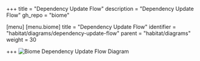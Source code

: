 +++
title = "Dependency Update Flow"
description = "Dependency Update Flow"
gh_repo = "biome"

[menu]
  [menu.biome]
    title = "Dependency Update Flow"
    identifier = "habitat/diagrams/dependency-update-flow"
    parent = "habitat/diagrams"
    weight = 30

+++
![Biome Dependency Update Flow Diagram](/images/habitat/biome-dependency-update-flow.png)

